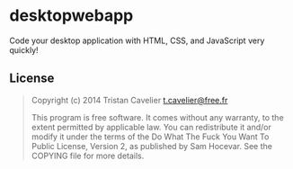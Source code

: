 desktopwebapp
=============

Code your desktop application with HTML, CSS, and JavaScript very quickly!

License
-------

> Copyright (c) 2014 Tristan Cavelier <t.cavelier@free.fr>
>
> This program is free software. It comes without any warranty, to
> the extent permitted by applicable law. You can redistribute it
> and/or modify it under the terms of the Do What The Fuck You Want
> To Public License, Version 2, as published by Sam Hocevar. See
> the COPYING file for more details.
